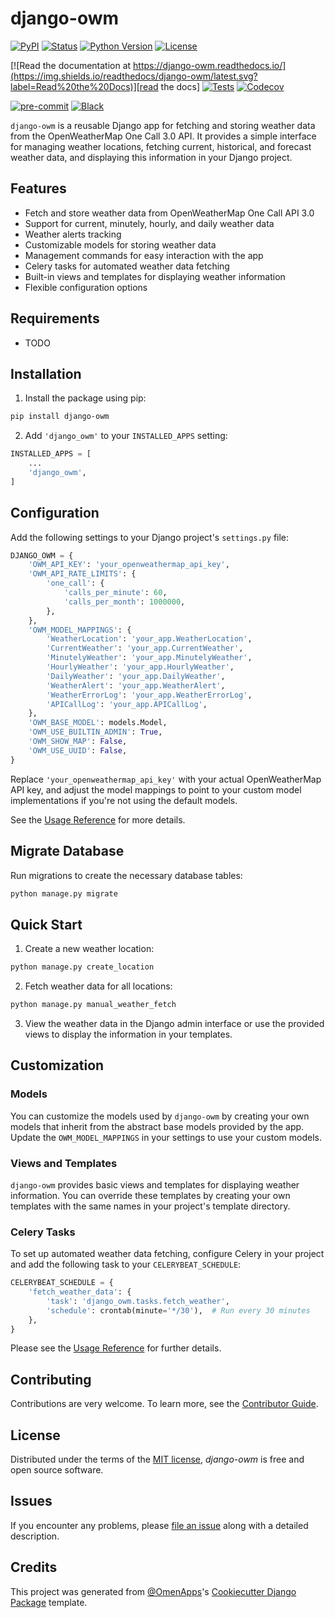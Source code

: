 # django-owm

[![PyPI](https://img.shields.io/pypi/v/django-own.svg)][pypi status]
[![Status](https://img.shields.io/pypi/status/django-owm.svg)][pypi status]
[![Python Version](https://img.shields.io/pypi/pyversions/django-owm)][pypi status]
[![License](https://img.shields.io/pypi/l/django-owm)][license]

[![Read the documentation at https://django-owm.readthedocs.io/](https://img.shields.io/readthedocs/django-owm/latest.svg?label=Read%20the%20Docs)][read the docs]
[![Tests](https://github.com/OmenApps/django-owm/actions/workflows/tests.yml/badge.svg)][tests]
[![Codecov](https://codecov.io/gh/OmenApps/django-owm/branch/main/graph/badge.svg)][codecov]

[![pre-commit](https://img.shields.io/badge/pre--commit-enabled-brightgreen?logo=pre-commit&logoColor=white)][pre-commit]
[![Black](https://img.shields.io/badge/code%20style-black-000000.svg)][black]

[pypi status]: https://pypi.org/project/django-owm/
[read the docs]: https://django-owm.readthedocs.io/
[tests]: https://github.com/OmenApps/django-owm/actions?workflow=Tests
[codecov]: https://app.codecov.io/gh/OmenApps/django-owm
[pre-commit]: https://github.com/pre-commit/pre-commit
[black]: https://github.com/psf/black

`django-owm` is a reusable Django app for fetching and storing weather data from the OpenWeatherMap One Call 3.0 API. It provides a simple interface for managing weather locations, fetching current, historical, and forecast weather data, and displaying this information in your Django project.

## Features

- Fetch and store weather data from OpenWeatherMap One Call API 3.0
- Support for current, minutely, hourly, and daily weather data
- Weather alerts tracking
- Customizable models for storing weather data
- Management commands for easy interaction with the app
- Celery tasks for automated weather data fetching
- Built-in views and templates for displaying weather information
- Flexible configuration options

## Requirements

- TODO

## Installation

1. Install the package using pip:

```bash
pip install django-owm
```

2. Add `'django_owm'` to your `INSTALLED_APPS` setting:

```python
INSTALLED_APPS = [
    ...
    'django_owm',
]
```

## Configuration

Add the following settings to your Django project's `settings.py` file:

```python
DJANGO_OWM = {
    'OWM_API_KEY': 'your_openweathermap_api_key',
    'OWM_API_RATE_LIMITS': {
        'one_call': {
            'calls_per_minute': 60,
            'calls_per_month': 1000000,
        },
    },
    'OWM_MODEL_MAPPINGS': {
        'WeatherLocation': 'your_app.WeatherLocation',
        'CurrentWeather': 'your_app.CurrentWeather',
        'MinutelyWeather': 'your_app.MinutelyWeather',
        'HourlyWeather': 'your_app.HourlyWeather',
        'DailyWeather': 'your_app.DailyWeather',
        'WeatherAlert': 'your_app.WeatherAlert',
        'WeatherErrorLog': 'your_app.WeatherErrorLog',
        'APICallLog': 'your_app.APICallLog',
    },
    'OWM_BASE_MODEL': models.Model,
    'OWM_USE_BUILTIN_ADMIN': True,
    'OWM_SHOW_MAP': False,
    'OWM_USE_UUID': False,
}
```

Replace `'your_openweathermap_api_key'` with your actual OpenWeatherMap API key, and adjust the model mappings to point to your custom model implementations if you're not using the default models.

See the [Usage Reference] for more details.

## Migrate Database

Run migrations to create the necessary database tables:

```bash
python manage.py migrate
```

## Quick Start

1. Create a new weather location:

```bash
python manage.py create_location
```

2. Fetch weather data for all locations:

```bash
python manage.py manual_weather_fetch
```

3. View the weather data in the Django admin interface or use the provided views to display the information in your templates.

## Customization

### Models

You can customize the models used by `django-owm` by creating your own models that inherit from the abstract base models provided by the app. Update the `OWM_MODEL_MAPPINGS` in your settings to use your custom models.

### Views and Templates

`django-owm` provides basic views and templates for displaying weather information. You can override these templates by creating your own templates with the same names in your project's template directory.

### Celery Tasks

To set up automated weather data fetching, configure Celery in your project and add the following task to your `CELERYBEAT_SCHEDULE`:

```python
CELERYBEAT_SCHEDULE = {
    'fetch_weather_data': {
        'task': 'django_owm.tasks.fetch_weather',
        'schedule': crontab(minute='*/30'),  # Run every 30 minutes
    },
}
```

Please see the [Usage Reference] for further details.

## Contributing

Contributions are very welcome.
To learn more, see the [Contributor Guide].

## License

Distributed under the terms of the [MIT license][license],
_django-owm_ is free and open source software.

## Issues

If you encounter any problems,
please [file an issue] along with a detailed description.

## Credits

This project was generated from [@OmenApps]'s [Cookiecutter Django Package] template.

[@omenapps]: https://github.com/OmenApps
[pypi]: https://pypi.org/
[cookiecutter django package]: https://github.com/OmenApps/cookiecutter-django-package
[file an issue]: https://github.com/OmenApps/django-owm/issues
[pip]: https://pip.pypa.io/

<!-- github-only -->

[license]: https://github.com/OmenApps/django-owm/blob/main/LICENSE
[contributor guide]: https://github.com/OmenApps/django-owm/blob/main/CONTRIBUTING.md
[usage reference]: https://django-owm.readthedocs.io/en/latest/usage.html
